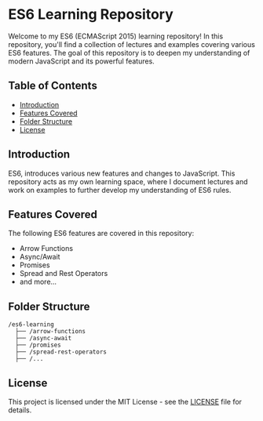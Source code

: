 # ES6 Learning Repository

Welcome to my ES6 (ECMAScript 2015) learning repository! In this repository, you'll find a collection of lectures and examples covering various ES6 features. The goal of this repository is to deepen my understanding of modern JavaScript and its powerful features.

## Table of Contents

- [Introduction](#introduction)
- [Features Covered](#features-covered)
- [Folder Structure](#folder-structure)
- [License](#license)

## Introduction

ES6, introduces various new features and changes to JavaScript. This repository acts as my own learning space, where I document lectures and work on examples to further develop my understanding of ES6 rules.

## Features Covered

The following ES6 features are covered in this repository:

- Arrow Functions
- Async/Await
- Promises
- Spread and Rest Operators
- and more...

## Folder Structure

```plaintext
/es6-learning
  ├── /arrow-functions
  ├── /async-await
  ├── /promises
  ├── /spread-rest-operators
  ├── /...
```
## License

This project is licensed under the MIT License - see the [LICENSE](LICENSE) file for details.

